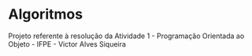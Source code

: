 # Algoritmos

Projeto referente à resolução da Atividade 1 - Programação Orientada ao Objeto - IFPE - Victor Alves Siqueira

